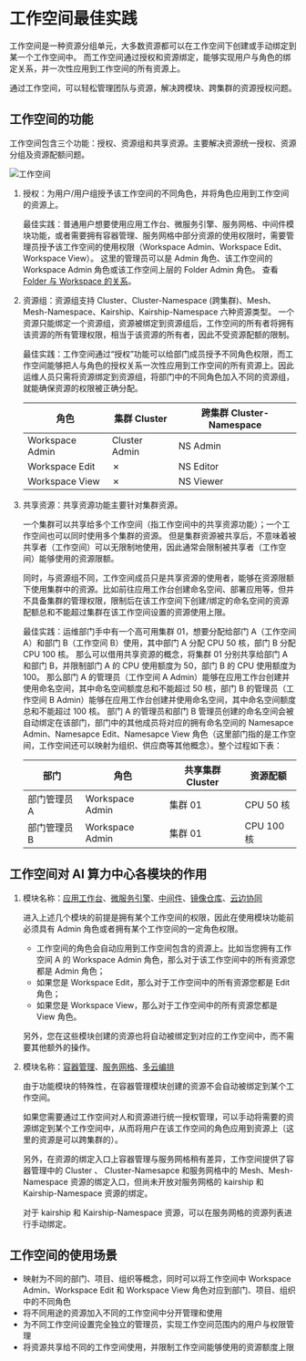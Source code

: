 # 工作空间最佳实践

工作空间是一种资源分组单元，大多数资源都可以在工作空间下创建或手动绑定到某一个工作空间中。
而工作空间通过授权和资源绑定，能够实现用户与角色的绑定关系，并一次性应用到工作空间的所有资源上。

通过工作空间，可以轻松管理团队与资源，解决跨模块、跨集群的资源授权问题。

## 工作空间的功能

工作空间包含三个功能：授权、资源组和共享资源。主要解决资源统一授权、资源分组及资源配额问题。

![工作空间](https://docs.daocloud.io/daocloud-docs-images/docs/ghippo/images/quota01.png)

1. 授权：为用户/用户组授予该工作空间的不同角色，并将角色应用到工作空间的资源上。

    最佳实践：普通用户想要使用应用工作台、微服务引擎、服务网格、中间件模块功能，或者需要拥有容器管理、服务网格中部分资源的使用权限时，需要管理员授予该工作空间的使用权限（Workspace Admin、Workspace Edit、Workspace View）。
    这里的管理员可以是 Admin 角色、该工作空间的 Workspace Admin 角色或该工作空间上层的 Folder Admin 角色。
    查看 [Folder 与 Workspace 的关系](../user-guide/workspace/ws-folder.md)。

2. 资源组：资源组支持 Cluster、Cluster-Namespace (跨集群)、Mesh、Mesh-Namespace、Kairship、Kairship-Namespace 六种资源类型。
    一个资源只能绑定一个资源组，资源被绑定到资源组后，工作空间的所有者将拥有该资源的所有管理权限，相当于该资源的所有者，因此不受资源配额的限制。

    最佳实践：工作空间通过“授权”功能可以给部门成员授予不同角色权限，而工作空间能够把人与角色的授权关系一次性应用到工作空间的所有资源上。因此运维人员只需将资源绑定到资源组，将部门中的不同角色加入不同的资源组，就能确保资源的权限被正确分配。

    | 角色            | 集群 Cluster | 跨集群 Cluster-Namespace | 
    | --------------- | ------------ | ------------------------ | 
    | Workspace Admin | Cluster Admin    | NS Admin               | 
    | Workspace Edit  | &cross;      | NS Editor                  |
    | Workspace View  | &cross;      | NS Viewer                  |

3. 共享资源：共享资源功能主要针对集群资源。

    一个集群可以共享给多个工作空间（指工作空间中的共享资源功能）；一个工作空间也可以同时使用多个集群的资源。
    但是集群资源被共享后，不意味着被共享者（工作空间）可以无限制地使用，因此通常会限制被共享者（工作空间）能够使用的资源限额。

    同时，与资源组不同，工作空间成员只是共享资源的使用者，能够在资源限额下使用集群中的资源。比如前往应用工作台创建命名空间、部署应用等，但并不具备集群的管理权限，限制后在该工作空间下创建/绑定的命名空间的资源配额总和不能超过集群在该工作空间设置的资源使用上限。

    最佳实践：运维部门手中有一个高可用集群 01，想要分配给部门 A（工作空间 A）和部门 B（工作空间 B）使用，其中部门 A 分配 CPU 50 核，部门 B 分配 CPU 100 核。
    那么可以借用共享资源的概念，将集群 01 分别共享给部门 A 和部门 B，并限制部门 A 的 CPU 使用额度为 50，部门 B 的 CPU 使用额度为 100。
    那么部门 A 的管理员（工作空间 A Admin）能够在应用工作台创建并使用命名空间，其中命名空间额度总和不能超过 50 核，部门 B 的管理员（工作空间 B Admin）能够在应用工作台创建并使用命名空间，其中命名空间额度总和不能超过 100 核。
    部门 A 的管理员和部门 B 管理员创建的命名空间会被自动绑定在该部门，部门中的其他成员将对应的拥有命名空间的 Namesapce Admin、Namesapce Edit、Namesapce View 角色（这里部门指的是工作空间，工作空间还可以映射为组织、供应商等其他概念）。整个过程如下表：

    | 部门         | 角色                                                    | 共享集群 Cluster | 资源配额   |
    | ------------ | ------------------------------------------------------- | ------------ | ---------- |
    | 部门管理员 A | Workspace Admin                                         | 集群 01    | CPU 50 核  |
    | 部门管理员 B | Workspace Admin                                         | 集群 01   | CPU 100 核 |

## 工作空间对 AI 算力中心各模块的作用

1. 模块名称：[应用工作台](../../amamba/intro/index.md)、[微服务引擎](../../skoala/intro/index.md)、[中间件](../../middleware/index.md)、[镜像仓库](../../kangaroo/intro/index.md)、[云边协同](../../kant/intro/index.md)

    进入上述几个模块的前提是拥有某个工作空间的权限，因此在使用模块功能前必须具有 Admin 角色或者拥有某个工作空间的一定角色权限。

    - 工作空间的角色会自动应用到工作空间包含的资源上。比如当您拥有工作空间 A 的 Workspace Admin 角色，那么对于该工作空间中的所有资源您都是 Admin 角色；
    - 如果您是 Workspace Edit，那么对于工作空间中的所有资源您都是 Edit 角色；
    - 如果您是 Workspace View，那么对于工作空间中的所有资源您都是 View 角色。

    另外，您在这些模块创建的资源也将自动被绑定到对应的工作空间中，而不需要其他额外的操作。

2. 模块名称：[容器管理](../../kpanda/intro/index.md)、[服务网格](../../mspider/intro/index.md)、[多云编排](../../kairship/intro/index.md)

    由于功能模块的特殊性，在容器管理模块创建的资源不会自动被绑定到某个工作空间。

    如果您需要通过工作空间对人和资源进行统一授权管理，可以手动将需要的资源绑定到某个工作空间中，从而将用户在该工作空间的角色应用到资源上（这里的资源是可以跨集群的）。

    另外，在资源的绑定入口上容器管理与服务网格稍有差异，工作空间提供了容器管理中的 Cluster 、 Cluster-Namesapce 和服务网格中的 Mesh、Mesh-Namespace 资源的绑定入口，但尚未开放对服务网格的 kairship 和 Kairship-Namespace 资源的绑定。

    对于 kairship 和 Kairship-Namespace 资源，可以在服务网格的资源列表进行手动绑定。

## 工作空间的使用场景

- 映射为不同的部门、项目、组织等概念，同时可以将工作空间中 Workspace Admin、Workspace Edit 和 Workspace View 角色对应到部门、项目、组织中的不同角色
- 将不同用途的资源加入不同的工作空间中分开管理和使用
- 为不同工作空间设置完全独立的管理员，实现工作空间范围内的用户与权限管理
- 将资源共享给不同的工作空间使用，并限制工作空间能够使用的资源额度上限
